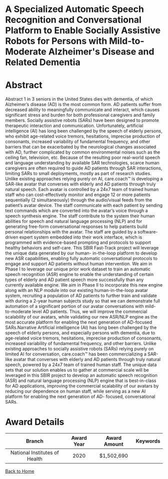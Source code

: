 
A Specialized Automatic Speech Recognition and Conversational Platform to Enable Socially Assistive Robots for Persons with Mild-to-Moderate Alzheimer&#039;s Disease and Related Dementia
==========================================================================================================================================================================================

# Abstract


Abstract
1 in 3 seniors in the United States dies with dementia, of which Alzheimer’s disease (AD) is the most common
form. AD patients suffer from decreased ability to meaningfully communicate and interact, which causes
significant stress and burden for both professional caregivers and family members. Socially assistive robots
(SARs) have been designed to promote therapeutic interaction and communication. Unfortunately, artificial
intelligence (AI) has long been challenged by the speech of elderly persons, who exhibit age-related voice
tremors, hesitations, imprecise production of consonants, increased variability of fundamental frequency, and
other barriers that can be exacerbated by the neurological changes associated with AD, further complicated by
common environmental noises such as the ceiling fan, television, etc. Because of the resulting poor real-world
speech and language understanding by available SAR technologies, scarce human caregivers are often
required to guide AD patients through SAR interactions, limiting SARs to small deployments, mostly as part of
research studies. Unlike existing approaches relying purely on AI, care.coach™ is developing a SAR-like
avatar that converses with elderly and AD patients through truly natural speech. Each avatar is controlled by a
24x7 team of trained human staff who can cost-effectively monitor and engage 12 or more patients
sequentially (2 simultaneously) through the audio/visual feeds from the patient’s avatar device. The staff
communicate with each patient by sending text commands which are converted into the avatar’s voice through
a speech synthesis engine. The staff contribute to the system their human abilities for speech and natural
language processing (NLP) and for generating free-form conversational responses to help patients build
personal relationships with the avatar. The staff are guided by a software-driven expert system embedded into
their work interface, which is programmed with evidence-based prompting and protocols to support healthy
behaviors and self-care. This SBIR Fast-Track project will leverage the unique data generated by our human-
in-the-loop platform to develop new ASR capabilities, enabling fully automatic conversational protocols to
engage and support AD patients without human intervention. We aim in Phase I to leverage our unique prior
work dataset to train an automatic speech recognition (ASR) engine to enable the understanding of certain
types of elderly and AD patient speech more successfully than any currently available engine. We aim in
Phase II to incorporate this new engine along with an NLP module into our existing human-in-the-loop avatar
system, recruiting a population of AD patients to further train and validate with during a 2-year human subjects
study so that we can demonstrate full automation of a significant portion of our avatar conversations with mild-
to-moderate level AD patients. Thus, we will improve the commercial scalability of our avatars, while validating
our new ASR/NLP engine as the most accurate platform for enabling the next generation of AD-focused SARs.Narrative
Artificial intelligence (AI) has long been challenged by the speech of elderly persons, and especially persons with
dementia, due to age-related voice tremors, hesitations, imprecise production of consonants, increased
variability of fundamental frequency, and other barriers. Unlike existing approaches to socially assistive robots
(SARs) relying purely on limited AI for conversation, care.coach™ has been commercializing a SAR-like avatar
that converses with elderly and AD patients through truly natural speech, powered by a 24x7 team of trained
human staff. The unique data sets that our solution enables us to gather at commercial scale will be leveraged
in this SBIR project to develop an automatic speech recognition (ASR) and natural language processing (NLP)
engine that is best-in-class for AD applications, improving the commercial scalability of our avatars by reducing
our dependence on human staff, while serving as a new AI platform for enabling the next generation of AD-
focused, conversational SARs.  

# Award Details

|Branch|Award Year|Award Amount|Keywords|
| :---: | :---: | :---: | :---: |
|National Institutes of Health|2020|$1,502,690||
  
  


[Back to Home](https://github.com/chrischow/dod_sbir_awards/JH/#2495)